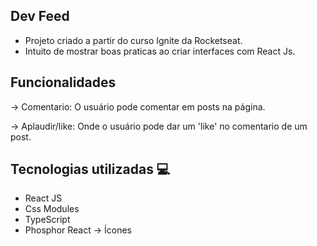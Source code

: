 ## Dev Feed

- Projeto criado a partir do curso Ignite da Rocketseat.
- Intuito de mostrar boas praticas ao criar interfaces com React Js.

## Funcionalidades

-> Comentario: O usuário pode comentar em posts na página.

-> Aplaudir/like: Onde o usuário pode dar um 'like' no comentario de um post.

## Tecnologias utilizadas 💻

- React JS
- Css Modules
- TypeScript
- Phosphor React -> Ícones
